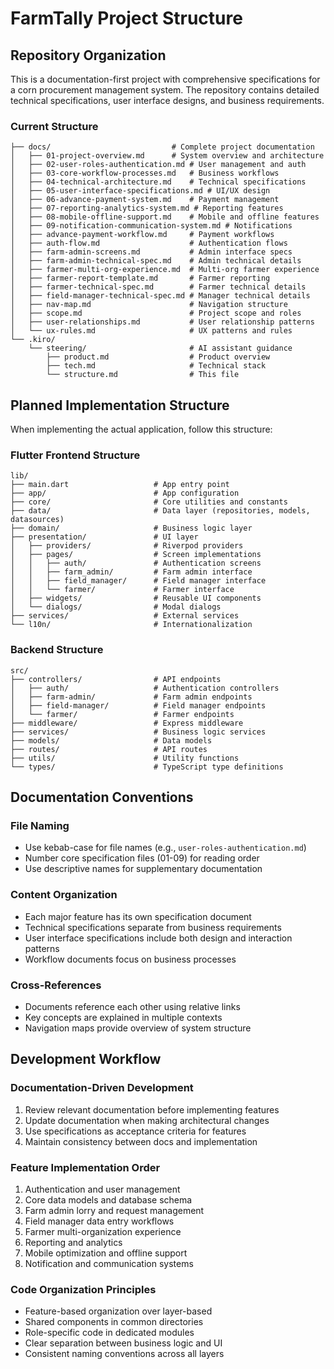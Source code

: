 # FarmTally Project Structure

## Repository Organization

This is a documentation-first project with comprehensive specifications for a corn procurement management system. The repository contains detailed technical specifications, user interface designs, and business requirements.

### Current Structure
```
├── docs/                           # Complete project documentation
│   ├── 01-project-overview.md      # System overview and architecture
│   ├── 02-user-roles-authentication.md # User management and auth
│   ├── 03-core-workflow-processes.md   # Business workflows
│   ├── 04-technical-architecture.md    # Technical specifications
│   ├── 05-user-interface-specifications.md # UI/UX design
│   ├── 06-advance-payment-system.md    # Payment management
│   ├── 07-reporting-analytics-system.md # Reporting features
│   ├── 08-mobile-offline-support.md    # Mobile and offline features
│   ├── 09-notification-communication-system.md # Notifications
│   ├── advance-payment-workflow.md     # Payment workflows
│   ├── auth-flow.md                    # Authentication flows
│   ├── farm-admin-screens.md           # Admin interface specs
│   ├── farm-admin-technical-spec.md    # Admin technical details
│   ├── farmer-multi-org-experience.md  # Multi-org farmer experience
│   ├── farmer-report-template.md       # Farmer reporting
│   ├── farmer-technical-spec.md        # Farmer technical details
│   ├── field-manager-technical-spec.md # Manager technical details
│   ├── nav-map.md                      # Navigation structure
│   ├── scope.md                        # Project scope and roles
│   ├── user-relationships.md           # User relationship patterns
│   └── ux-rules.md                     # UX patterns and rules
└── .kiro/
    └── steering/                       # AI assistant guidance
        ├── product.md                  # Product overview
        ├── tech.md                     # Technical stack
        └── structure.md                # This file
```

## Planned Implementation Structure

When implementing the actual application, follow this structure:

### Flutter Frontend Structure
```
lib/
├── main.dart                   # App entry point
├── app/                        # App configuration
├── core/                       # Core utilities and constants
├── data/                       # Data layer (repositories, models, datasources)
├── domain/                     # Business logic layer
├── presentation/               # UI layer
│   ├── providers/              # Riverpod providers
│   ├── pages/                  # Screen implementations
│   │   ├── auth/               # Authentication screens
│   │   ├── farm_admin/         # Farm admin interface
│   │   ├── field_manager/      # Field manager interface
│   │   └── farmer/             # Farmer interface
│   ├── widgets/                # Reusable UI components
│   └── dialogs/                # Modal dialogs
├── services/                   # External services
└── l10n/                       # Internationalization
```

### Backend Structure
```
src/
├── controllers/                # API endpoints
│   ├── auth/                   # Authentication controllers
│   ├── farm-admin/             # Farm admin endpoints
│   ├── field-manager/          # Field manager endpoints
│   └── farmer/                 # Farmer endpoints
├── middleware/                 # Express middleware
├── services/                   # Business logic services
├── models/                     # Data models
├── routes/                     # API routes
├── utils/                      # Utility functions
└── types/                      # TypeScript type definitions
```

## Documentation Conventions

### File Naming
- Use kebab-case for file names (e.g., `user-roles-authentication.md`)
- Number core specification files (01-09) for reading order
- Use descriptive names for supplementary documentation

### Content Organization
- Each major feature has its own specification document
- Technical specifications separate from business requirements
- User interface specifications include both design and interaction patterns
- Workflow documents focus on business processes

### Cross-References
- Documents reference each other using relative links
- Key concepts are explained in multiple contexts
- Navigation maps provide overview of system structure

## Development Workflow

### Documentation-Driven Development
1. Review relevant documentation before implementing features
2. Update documentation when making architectural changes
3. Use specifications as acceptance criteria for features
4. Maintain consistency between docs and implementation

### Feature Implementation Order
1. Authentication and user management
2. Core data models and database schema
3. Farm admin lorry and request management
4. Field manager data entry workflows
5. Farmer multi-organization experience
6. Reporting and analytics
7. Mobile optimization and offline support
8. Notification and communication systems

### Code Organization Principles
- Feature-based organization over layer-based
- Shared components in common directories
- Role-specific code in dedicated modules
- Clear separation between business logic and UI
- Consistent naming conventions across all layers